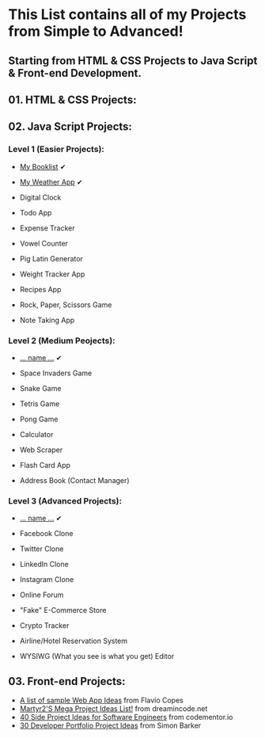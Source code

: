 # This List contains all of my Projects from Simple to Advanced!
## Starting from HTML & CSS Projects to Java Script & Front-end Development.

## 01. HTML & CSS Projects:

## 02. Java Script Projects:

### Level 1 (Easier Projects):

- [My Booklist](https://github.com/hoodaddeveloper/My-Booklist) ✔
- [My Weather App](https://github.com/hoodaddeveloper/My-Weather-App) ✔

- Digital Clock
- Todo App
- Expense Tracker
- Vowel Counter
- Pig Latin Generator
- Weight Tracker App
- Recipes App
- Rock, Paper, Scissors Game
- Note Taking App

### Level 2 (Medium Peojects):

- [... name ...](https://github.com/hoodaddeveloper/.....) ✔

- Space Invaders Game
- Snake Game
- Tetris Game
- Pong Game
- Calculator
- Web Scraper
- Flash Card App
- Address Book (Contact Manager)

### Level 3 (Advanced Projects):

- [... name ...](https://github.com/hoodaddeveloper/.....) ✔

- Facebook Clone
- Twitter Clone
- LinkedIn Clone
- Instagram Clone
- Online Forum
- "Fake" E-Commerce Store
- Crypto Tracker
- Airline/Hotel Reservation System
- WYSIWG (What you see is what you get) Editor

## 03. Front-end Projects:

- [A list of sample Web App Ideas](https://flaviocopes.com/sample-app-ideas/) from Flavio Copes
- [Martyr2'S Mega Project Ideas List!](https://www.dreamincode.net/forums/topic/78802-martyr2s-mega-project-ideas-list/?utm_source=pocket_mylist) from dreamincode.net
- [40 Side Project Ideas for Software Engineers](https://www.codementor.io/@npostolovski/40-side-project-ideas-for-software-engineers-g8xckyxef?utm_source=pocket_mylist) from codementor.io
- [30 Developer Portfolio Project Ideas](https://dev.to/allthecode/30-developer-portfolio-project-ideas-3kh5?utm_source=pocket_mylist) from Simon Barker
